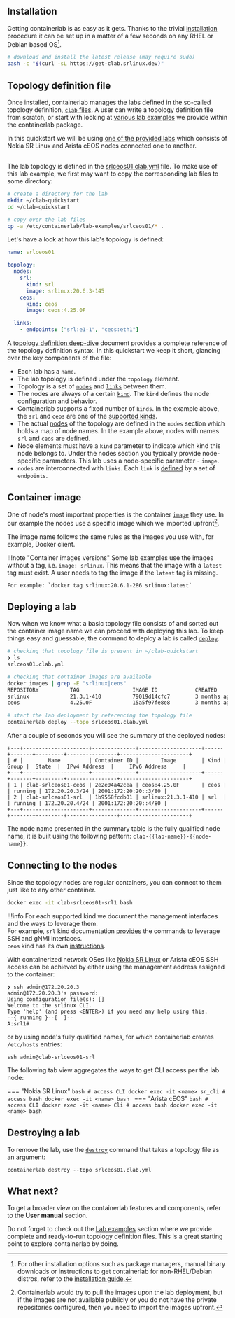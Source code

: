 <script type="text/javascript" src="https://cdn.jsdelivr.net/gh/hellt/drawio-js@main/embed2.js" async></script>

## Installation
Getting containerlab is as easy as it gets. Thanks to the trivial [installation](install.md) procedure it can be set up in a matter of a few seconds on any RHEL or Debian based OS[^1].

```bash
# download and install the latest release (may require sudo)
bash -c "$(curl -sL https://get-clab.srlinux.dev)"
```

## Topology definition file
Once installed, containerlab manages the labs defined in the so-called topology definition, [`clab` files](manual/topo-def-file.md). A user can write a topology definition file from scratch, or start with looking at [various lab examples](lab-examples/lab-examples.md) we provide within the containerlab package.

In this quickstart we will be using [one of the provided labs](lab-examples/srl-ceos.md) which consists of Nokia SR Linux and Arista cEOS nodes connected one to another.

<div class="mxgraph" style="max-width:100%;border:1px solid transparent;margin:0 auto; display:block;" data-mxgraph="{&quot;page&quot;:2,&quot;zoom&quot;:1.5,&quot;highlight&quot;:&quot;#0000ff&quot;,&quot;nav&quot;:true,&quot;check-visible-state&quot;:true,&quot;resize&quot;:true,&quot;url&quot;:&quot;https://raw.githubusercontent.com/srl-labs/containerlab/diagrams/srlceos01.drawio&quot;}"></div>

The lab topology is defined in the [srlceos01.clab.yml](https://github.com/srl-labs/containerlab/blob/master/lab-examples/srlceos01/srlceos01.clab.yml) file. To make use of this lab example, we first may want to copy the corresponding lab files to some directory:

```bash
# create a directory for the lab
mkdir ~/clab-quickstart
cd ~/clab-quickstart

# copy over the lab files
cp -a /etc/containerlab/lab-examples/srlceos01/* .
```

Let's have a look at how this lab's topology is defined:

```yaml
name: srlceos01

topology:
  nodes:
    srl:
      kind: srl
      image: srlinux:20.6.3-145
    ceos:
      kind: ceos
      image: ceos:4.25.0F

  links:
    - endpoints: ["srl:e1-1", "ceos:eth1"]
```


A [topology definition deep-dive](manual/topo-def-file.md) document provides a complete reference of the topology definition syntax. In this quickstart we keep it short, glancing over the key components of the file:

* Each lab has a `name`.
* The lab topology is defined under the `topology` element.
* Topology is a set of [`nodes`](manual/nodes.md) and [`links`](manual/topo-def-file.md#links) between them.
* The nodes are always of a certain [`kind`](manual/kinds/kinds.md). The `kind` defines the node configuration and behavior.
* Containerlab supports a fixed number of `kinds`. In the example above, the `srl` and `ceos` are one of the [supported kinds](manual/kinds/kinds.md).
* The actual [nodes](manual/nodes.md) of the topology are defined in the `nodes` section which holds a map of node names. In the example above, nodes with names `srl` and `ceos` are defined.
* Node elements must have a `kind` parameter to indicate which kind this node belongs to. Under the nodes section you typically provide node-specific parameters. This lab uses a node-specific parameter - `image`.  
* `nodes` are interconnected with `links`. Each `link` is [defined](manual/topo-def-file.md#links) by a set of `endpoints`.

## Container image
One of node's most important properties is the container [`image`](manual/nodes.md#image) they use. In our example the nodes use a specific image which we imported upfront[^2].

The image name follows the same rules as the images you use with, for example, Docker client.

!!!note "Container images versions"
    Some lab examples use the images without a tag, i.e. `image: srlinux`. This means that the image with a `latest` tag must exist. A user needs to tag the image if the `latest` tag is missing.

    For example: `docker tag srlinux:20.6.1-286 srlinux:latest`

## Deploying a lab
Now when we know what a basic topology file consists of and sorted out the container image name we can proceed with deploying this lab. To keep things easy and guessable, the command to deploy a lab is called [`deploy`](cmd/deploy.md).

```bash
# checking that topology file is present in ~/clab-quickstart
❯ ls
srlceos01.clab.yml

# checking that container images are available
docker images | grep -E "srlinux|ceos"
REPOSITORY          TAG                 IMAGE ID            CREATED             SIZE
srlinux             21.3.1-410          79019d14cfc7        3 months ago        1.32GB
ceos                4.25.0F             15a5f97fe8e8        3 months ago        1.76GB

# start the lab deployment by referencing the topology file
containerlab deploy --topo srlceos01.clab.yml
```

After a couple of seconds you will see the summary of the deployed nodes:

```
+---+---------------------+--------------+--------------------+------+-------+---------+----------------+----------------------+
| # |        Name         | Container ID |       Image        | Kind | Group |  State  |  IPv4 Address  |     IPv6 Address     |
+---+---------------------+--------------+--------------------+------+-------+---------+----------------+----------------------+
| 1 | clab-srlceos01-ceos | 2e2e04a42cea | ceos:4.25.0F       | ceos |       | running | 172.20.20.3/24 | 2001:172:20:20::3/80 |
| 2 | clab-srlceos01-srl  | 1b9568fcdb01 | srlinux:21.3.1-410 | srl  |       | running | 172.20.20.4/24 | 2001:172:20:20::4/80 |
+---+---------------------+--------------+--------------------+------+-------+---------+----------------+----------------------+
```

The node name presented in the summary table is the fully qualified node name, it is built using the following pattern: `clab-{{lab-name}}-{{node-name}}`.

## Connecting to the nodes
Since the topology nodes are regular containers, you can connect to them just like to any other container.

```bash
docker exec -it clab-srlceos01-srl1 bash
```
!!!info
    For each supported kind we document the management interfaces and the ways to leverage them.  
    For example, `srl` kind documentation [provides](manual/kinds/srl.md) the commands to leverage SSH and gNMI interfaces.  
    `ceos` kind has its own [instructions](manual/kinds/ceos.md).

With containerized network OSes like [Nokia SR Linux](manual/kinds/srl.md) or Arista cEOS SSH access can be achieved by either using the management address assigned to the container:

```text
❯ ssh admin@172.20.20.3
admin@172.20.20.3's password:
Using configuration file(s): []
Welcome to the srlinux CLI.
Type 'help' (and press <ENTER>) if you need any help using this.
--{ running }--[  ]--
A:srl1#
```

or by using node's fully qualified names, for which containerlab creates `/etc/hosts` entries:

```
ssh admin@clab-srlceos01-srl
```

The following tab view aggregates the ways to get CLI access per the lab node:

=== "Nokia SR Linux"
    ```bash
    # access CLI
    docker exec -it <name> sr_cli
    # access bash
    docker exec -it <name> bash
    ```
=== "Arista cEOS"
    ```bash
    # access CLI
    docker exec -it <name> Cli
    # access bash
    docker exec -it <name> bash
    ```

## Destroying a lab
To remove the lab, use the [`destroy`](cmd/destroy.md) command that takes a topology file as an argument:

```
containerlab destroy --topo srlceos01.clab.yml
```

## What next?
To get a broader view on the containerlab features and components, refer to the **User manual** section.

Do not forget to check out the [Lab examples](lab-examples/lab-examples.md) section where we provide complete and ready-to-run topology definition files. This is a great starting point to explore containerlab by doing.

[^1]: For other installation options such as package managers, manual binary downloads or instructions to get containerlab for non-RHEL/Debian distros, refer to the [installation guide](install.md).
[^2]: Containerlab would try to pull the images upon the lab deployment, but if the images are not available publicly or you do not have the private repositories configured, then you need to import the images upfront.